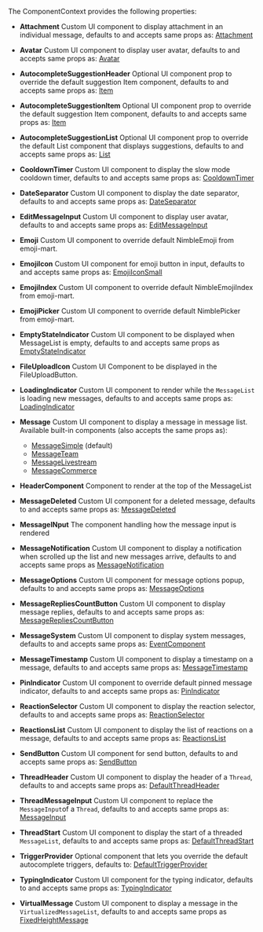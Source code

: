 The ComponentContext provides the following properties:

- **Attachment** Custom UI component to display attachment in an individual message, defaults to and accepts same props as: [Attachment](https://github.com/GetStream/stream-chat-react/blob/master/src/components/Attachment.tsx)

- **Avatar** Custom UI component to display user avatar, defaults to and accepts same props as: [Avatar](https://github.com/GetStream/stream-chat-react/blob/master/src/components/Avatar/Avatar.tsx)

- **AutocompleteSuggestionHeader** Optional UI component prop to override the default suggestion Item component, defaults to and accepts same props as: [Item](https://github.com/GetStream/stream-chat-react/blob/master/src/components/AutoCompleteTextarea/Item.js)

- **AutocompleteSuggestionItem** Optional UI component prop to override the default suggestion Item component, defaults to and accepts same props as: [Item](https://github.com/GetStream/stream-chat-react/blob/master/src/components/AutoCompleteTextarea/Item.js)

- **AutocompleteSuggestionList** Optional UI component prop to override the default List component that displays suggestions, defaults to and accepts same props as: [List](https://github.com/GetStream/stream-chat-react/blob/master/src/components/AutoCompleteTextarea/List.js)

- **CooldownTimer** Custom UI component to display the slow mode cooldown timer, defaults to and accepts same props as: [CooldownTimer](https://github.com/GetStream/stream-chat-react/blob/master/src/components/MessageInput/hooks/useCooldownTimer.tsx)

- **DateSeparator** Custom UI component to display the date separator, defaults to and accepts same props as: [DateSeparator](https://github.com/GetStream/stream-chat-react/blob/master/src/components/DateSeparator/DateSeparator.tsx)

- **EditMessageInput** Custom UI component to display user avatar, defaults to and accepts same props as: [EditMessageInput](https://github.com/GetStream/stream-chat-react/blob/master/src/components/MessageInput/EditMessageForm.tsx)

- **Emoji** Custom UI component to override default NimbleEmoji from emoji-mart.

- **EmojiIcon** Custom UI component for emoji button in input, defaults to and accepts same props as: [EmojiIconSmall](https://github.com/GetStream/stream-chat-react/blob/master/src/components/MessageInput/icons.tsx)

- **EmojiIndex** Custom UI component to override default NimbleEmojiIndex from emoji-mart.

- **EmojiPicker** Custom UI component to override default NimblePicker from emoji-mart.

- **EmptyStateIndicator** Custom UI component to be displayed when MessageList is empty, defaults to and accepts same props as [EmptyStateIndicator](https://github.com/GetStream/stream-chat-react/blob/master/src/components/EmptyStateIndicator/EmptyStateIndicator.tsx)

- **FileUploadIcon** Custom UI Component to be displayed in the FileUploadButton.

- **LoadingIndicator** Custom UI component to render while the `MessageList` is loading new messages, defaults to and accepts same props as: [LoadingIndicator](https://github.com/GetStream/stream-chat-react/blob/master/src/components/LoadingIndicator.tsx)

- **Message** Custom UI component to display a message in message list. Available built-in components (also accepts the same props as):
  * [MessageSimple](https://github.com/GetStream/stream-chat-react/blob/master/src/components/MessageSimple.tsx) (default)
  * [MessageTeam](https://github.com/GetStream/stream-chat-react/blob/master/src/components/MessageTeam.tsx)
  * [MessageLivestream](https://github.com/GetStream/stream-chat-react/blob/master/src/components/MessageLivestream.tsx)
  * [MessageCommerce](https://github.com/GetStream/stream-chat-react/blob/master/src/components/MessageCommerce.tsx)

- **HeaderComponent** Component to render at the top of the MessageList

- **MessageDeleted** Custom UI component for a deleted message, defaults to and accepts same props as: [MessageDeleted](https://github.com/GetStream/stream-chat-react/blob/master/src/components/Message/MessageDeleted.tsx)

- **MessageINput** The component handling how the message input is rendered

- **MessageNotification** Custom UI component to display a notification when scrolled up the list and new messages arrive, defaults to and accepts same props as [MessageNotification](https://github.com/GetStream/stream-chat-react/blob/master/src/components/MessageList/MessageNotification.tsx)

- **MessageOptions** Custom UI component for message options popup, defaults to and accepts same props as: [MessageOptions](https://github.com/GetStream/stream-chat-react/blob/master/src/components/Message/MessageOptions.tsx)

- **MessageRepliesCountButton** Custom UI component to display message replies, defaults to and accepts same props as: [MessageRepliesCountButton](https://github.com/GetStream/stream-chat-react/blob/master/src/components/Message/MessageRepliesCountButton.tsx)

- **MessageSystem** Custom UI component to display system messages, defaults to and accepts same props as: [EventComponent](https://github.com/GetStream/stream-chat-react/blob/master/src/components/EventComponent.tsx)

- **MessageTimestamp** Custom UI component to display a timestamp on a message, defaults to and accepts same props as: [MessageTimestamp](https://github.com/GetStream/stream-chat-react/blob/master/src/components/Message/MessageTimestamp.tsx)

- **PinIndicator** Custom UI component to override default pinned message indicator, defaults to and accepts same props as: [PinIndicator](https://github.com/GetStream/stream-chat-react/blob/master/src/components/Message/icons.tsx)

- **ReactionSelector** Custom UI component to display the reaction selector, defaults to and accepts same props as: [ReactionSelector](https://github.com/GetStream/stream-chat-react/blob/master/src/components/Reactions/ReactionSelector.tsx)

- **ReactionsList** Custom UI component to display the list of reactions on a message, defaults to and accepts same props as: [ReactionsList](https://github.com/GetStream/stream-chat-react/blob/master/src/components/Reactions/ReactionsList.tsx)

- **SendButton** Custom UI component for send button, defaults to and accepts same props as: [SendButton](https://github.com/GetStream/stream-chat-react/blob/master/src/components/MessageInput/icons.tsx)

- **ThreadHeader** Custom UI component to display the header of a `Thread`, defaults to and accepts same props as: [DefaultThreadHeader](https://github.com/GetStream/stream-chat-react/blob/master/src/components/Thread/Thread.tsx)

- **ThreadMessageInput** Custom UI component to replace the `MessageInput`of a `Thread`, defaults to and accepts same props as: [MessageInput](https://github.com/GetStream/stream-chat-react/blob/master/src/components/MessageInput/MessageInput.tsx)

- **ThreadStart** Custom UI component to display the start of a threaded `MessageList`, defaults to and accepts same props as: [DefaultThreadStart](https://github.com/GetStream/stream-chat-react/blob/master/src/components/Thread/Thread.tsx)

- **TriggerProvider** Optional component that lets you override the default autocomplete triggers, defaults to: [DefaultTriggerProvider](https://github.com/GetStream/stream-chat-react/blob/master/src/components/MessageInput/DefaultTriggerProvider.tsx)

- **TypingIndicator** Custom UI component for the typing indicator, defaults to and accepts same props as: [TypingIndicator](https://github.com/GetStream/stream-chat-react/blob/master/src/components/TypingIndicator/TypingIndicator.tsx)

- **VirtualMessage** Custom UI component to display a message in the `VirtualizedMessageList`, defaults to and accepts same props as [FixedHeightMessage](https://github.com/GetStream/stream-chat-react/blob/master/src/components/Message/FixedHeightMessage.tsx)